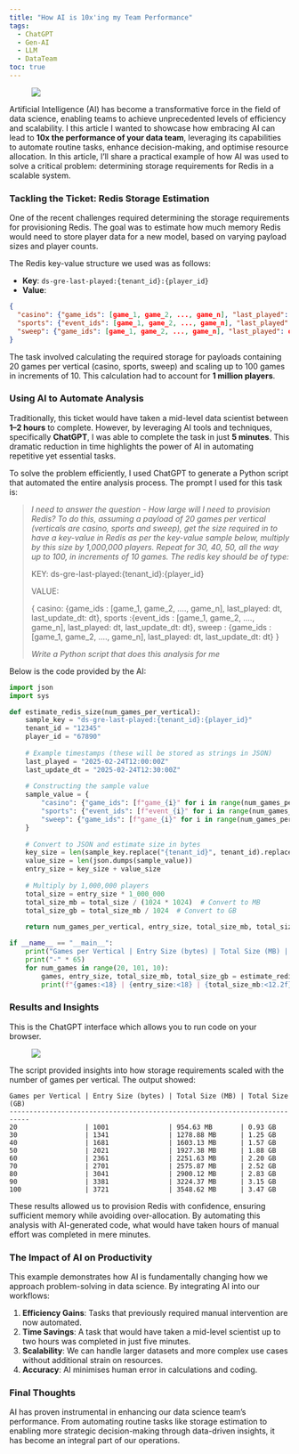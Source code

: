 ```yaml
---
title: "How AI is 10x'ing my Team Performance"
tags:
  - ChatGPT
  - Gen-AI
  - LLM
  - DataTeam
toc: true
---
```


<figure>
	<a href=""><img src="https://i.imgur.com/VZ002aL.jpeg"></a>
</figure>

Artificial Intelligence (AI) has become a transformative force in the field of data science, enabling teams to achieve unprecedented levels of efficiency and scalability. I this article I wanted to showcase how embracing AI can lead to **10x the performance of your data team**, leveraging its capabilities to automate routine tasks, enhance decision-making, and optimise resource allocation. In this article, I’ll share a practical example of how AI was used to solve a critical problem: determining storage requirements for Redis in a scalable system.


### Tackling the Ticket: Redis Storage Estimation

One of the recent challenges required determining the storage requirements for provisioning Redis. The goal was to estimate how much memory Redis would need to store player data for a new model, based on varying payload sizes and player counts.

The Redis key-value structure we used was as follows:

- **Key**: `ds-gre-last-played:{tenant_id}:{player_id}`
- **Value**:

```json
{
  "casino": {"game_ids": [game_1, game_2, ..., game_n], "last_played": dt, "last_update_dt": dt},
  "sports": {"event_ids": [game_1, game_2, ..., game_n], "last_played": dt, "last_update_dt": dt},
  "sweep": {"game_ids": [game_1, game_2, ..., game_n], "last_played": dt, "last_update_dt": dt}
}
```


The task involved calculating the required storage for payloads containing 20 games per vertical (casino, sports, sweep) and scaling up to 100 games in increments of 10. This calculation had to account for **1 million players**.



### Using AI to Automate Analysis

Traditionally, this ticket would have taken a mid-level data scientist between **1–2 hours** to complete. However, by leveraging AI tools and techniques, specifically **ChatGPT**, I was able to complete the task in just **5 minutes**. This dramatic reduction in time highlights the power of AI in automating repetitive yet essential tasks.

To solve the problem efficiently, I used ChatGPT to generate a Python script that automated the entire analysis process. The prompt I used for this task is:


>*I need to answer the question - How large will I need to provision Redis? To do this, assuming a payload of 20 games per vertical (verticals are casino, sports and sweep), get the size required in to have a key-value in Redis as per the key-value sample below, multiply by this size by 1,000,000 players. Repeat for 30, 40, 50, all the way up to 100, in increments of 10 games. The redis key should be of type:*
>
>KEY: ds-gre-last-played:{tenant_id}:{player_id}
>
>VALUE:
>
>{
>  casino: {game_ids  : [game_1, game_2, ...., game_n], last_played: dt, last_update_dt: dt}, 
>  sports :{event_ids  : [game_1, game_2, ...., game_n], last_played: dt, last_update_dt: dt}, 
>  sweep : {game_ids  : [game_1, game_2, ...., game_n], last_played: dt, last_update_dt: dt}
>  }
>
>*Write a Python script that does this analysis for me*


Below is the code provided by the AI:

```python
import json
import sys

def estimate_redis_size(num_games_per_vertical):
    sample_key = "ds-gre-last-played:{tenant_id}:{player_id}"
    tenant_id = "12345"
    player_id = "67890"
    
    # Example timestamps (these will be stored as strings in JSON)
    last_played = "2025-02-24T12:00:00Z"
    last_update_dt = "2025-02-24T12:30:00Z"
    
    # Constructing the sample value
    sample_value = {
        "casino": {"game_ids": [f"game_{i}" for i in range(num_games_per_vertical)], "last_played": last_played, "last_update_dt": last_update_dt},
        "sports": {"event_ids": [f"event_{i}" for i in range(num_games_per_vertical)], "last_played": last_played, "last_update_dt": last_update_dt},
        "sweep": {"game_ids": [f"game_{i}" for i in range(num_games_per_vertical)], "last_played": last_played, "last_update_dt": last_update_dt}
    }
    
    # Convert to JSON and estimate size in bytes
    key_size = len(sample_key.replace("{tenant_id}", tenant_id).replace("{player_id}", player_id))
    value_size = len(json.dumps(sample_value))
    entry_size = key_size + value_size
    
    # Multiply by 1,000,000 players
    total_size = entry_size * 1_000_000
    total_size_mb = total_size / (1024 * 1024)  # Convert to MB
    total_size_gb = total_size_mb / 1024  # Convert to GB
    
    return num_games_per_vertical, entry_size, total_size_mb, total_size_gb

if __name__ == "__main__":
    print("Games per Vertical | Entry Size (bytes) | Total Size (MB) | Total Size (GB)")
    print("-" * 65)
    for num_games in range(20, 101, 10):
        games, entry_size, total_size_mb, total_size_gb = estimate_redis_size(num_games)
        print(f"{games:<18} | {entry_size:<18} | {total_size_mb:<12.2f} MB | {total_size_gb:.2f} GB")
```


### Results and Insights

This is the ChatGPT interface which allows you to run code on your browser. 

<figure>
	<a href=""><img src="https://i.imgur.com/rtsKE8t.png"></a>
</figure>

The script provided insights into how storage requirements scaled with the number of games per vertical. The output showed:

```
Games per Vertical | Entry Size (bytes) | Total Size (MB) | Total Size (GB)
---------------------------------------------------------------------------
20                 | 1001               | 954.63 MB       | 0.93 GB
30                 | 1341               | 1278.88 MB      | 1.25 GB
40                 | 1681               | 1603.13 MB      | 1.57 GB
50                 | 2021               | 1927.38 MB      | 1.88 GB
60                 | 2361               | 2251.63 MB      | 2.20 GB
70                 | 2701               | 2575.87 MB      | 2.52 GB
80                 | 3041               | 2900.12 MB      | 2.83 GB
90                 | 3381               | 3224.37 MB      | 3.15 GB
100                | 3721               | 3548.62 MB      | 3.47 GB
```

These results allowed us to provision Redis with confidence, ensuring sufficient memory while avoiding over-allocation. By automating this analysis with AI-generated code, what would have taken hours of manual effort was completed in mere minutes.



### The Impact of AI on Productivity

This example demonstrates how AI is fundamentally changing how we approach problem-solving in data science. By integrating AI into our workflows:

1. **Efficiency Gains**: Tasks that previously required manual intervention are now automated.
2. **Time Savings**: A task that would have taken a mid-level scientist up to two hours was completed in just five minutes.
3. **Scalability**: We can handle larger datasets and more complex use cases without additional strain on resources.
4. **Accuracy**: AI minimises human error in calculations and coding.



### Final Thoughts

AI has proven instrumental in enhancing our data science team’s performance. From automating routine tasks like storage estimation to enabling more strategic decision-making through data-driven insights, it has become an integral part of our operations.

[^1]: https://www.linkedin.com/pulse/10x-data-scientists-bojan-tunguz-ph-d-

[^2]: https://nogood.io/2025/01/31/10x-ai-marketer/

[^3]: https://www.keboola.com/blog/how-to-be-10x-more-productive-than-the-average-data-scientist

[^4]: https://blog.outsellinc.com/beyond-machine-learning-and-ai-10x-faster-deployments-and-indico-4f412fd87b22

[^5]: https://10xdatascience.com

[^6]: https://deepsense.ai/case-studies/boosting-device-performance-by-10x-with-edge-ai-and-cv/

[^7]: https://blog.datagran.io/posts/data-science-10x-faster-with-ai

[^8]: https://epoch.ai/trends